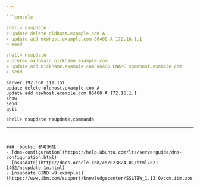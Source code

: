 ```yaml
---

```console

shell> nsupdate
> update delete oldhost.example.com A
> update add newhost.example.com 86400 A 172.16.1.1
> send

shell> nsupdate
> prereq nxdomain nickname.example.com
> update add nickname.example.com 86400 CNAME somehost.example.com
> send

```

```
server 192.168.111.151
update delete oldhost.example.com A
update add newhost.example.com 86400 A 172.16.1.1
show
send
quit
```

```console
shell> nsupdate nsupdate.commands
```

---
```


### :books: 參考網站：
- [dns-configuration](https://help.ubuntu.com/lts/serverguide/dns-configuration.html)
- [nsupdate](http://docs.oracle.com/cd/E23824_01/html/821-1462/nsupdate-1m.html)
- [nsupdate BIND v9 examples](https://www.ibm.com/support/knowledgecenter/SSLTBW_1.13.0/com.ibm.zos.r13.halu101/f1a1c2a123.htm)
